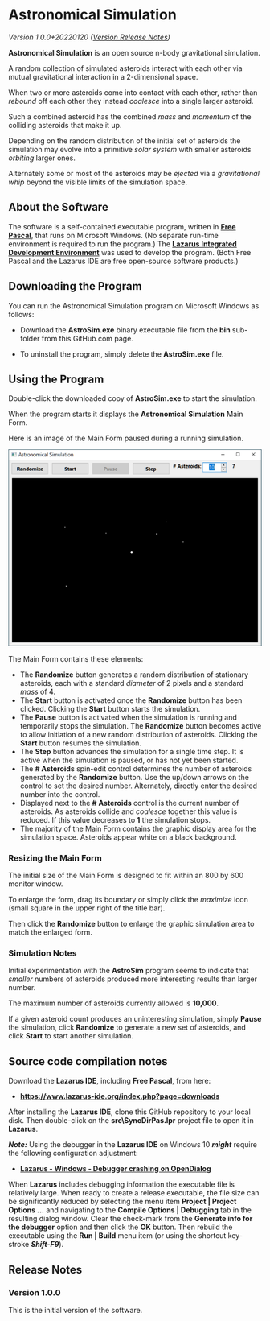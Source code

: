 # Astronomical Simulation

_Version 1.0.0+20220120  ([Version Release Notes](#ReleaseNotes))_ 

**Astronomical Simulation** is an open source n-body gravitational simulation.

A random collection of simulated asteroids interact with each other via mutual gravitational interaction in a 2-dimensional space.

When two or more asteroids come into contact with each other, rather than _rebound_ off each other they instead _coalesce_ into a single larger asteroid.

Such a combined asteroid has the combined _mass_ and _momentum_ of the colliding asteroids that make it up.

Depending on the random distribution of the initial set of asteroids the simulation may evolve into a primitive _solar system_ with smaller asteroids _orbiting_ larger ones.

Alternately some or most of the asteroids may be _ejected_ via a _gravitational whip_ beyond the visible limits of the simulation space.  

## About the Software

The software is a self-contained executable program, written in **[Free Pascal](https://www.freepascal.org/)**, that runs on Microsoft Windows.
(No separate run-time environment is required to run the program.)
The **[Lazarus Integrated Development Environment](https://www.lazarus-ide.org/)** was used to develop the program.
(Both Free Pascal and the Lazarus IDE are free open-source software products.) 

## Downloading the Program

You can run the Astronomical Simulation program on Microsoft Windows as follows:

- Download the **AstroSim.exe** binary executable file from the **bin** sub-folder from this GitHub.com page.

- To uninstall the program, simply delete the **AstroSim.exe** file.

## Using the Program

Double-click the downloaded copy of **AstroSim.exe** to start the simulation.

When the program starts it displays the **Astronomical Simulation** Main Form.

Here is an image of the Main Form paused during a running simulation.

![AstroSim Form](img/AstroSim.png?raw=true "AstroSim Form")

The Main Form contains these elements:

- The **Randomize** button generates a random distribution of stationary asteroids, each with a standard _diameter_ of 2 pixels and a standard _mass_ of 4.
- The **Start** button is activated once the **Randomize** button has been clicked.  Clicking the **Start** button starts the simulation.
- The **Pause** button is activated when the simulation is running and temporarily stops the simulation.  The **Randomize** button becomes active to allow initiation of a new random distribution of asteroids.  Clicking the **Start** button resumes the simulation.
- The **Step** button advances the simulation for a single time step.  It is active when the simulation is paused, or has not yet been started.
- The **# Asteroids** spin-edit control determines the number of asteroids generated by the **Randomize** button.  Use the up/down arrows on the control to set the desired number.  Alternately, directly enter the desired number into the control.
- Displayed next to the **# Asteroids** control is the current number of asteroids.  As asteroids collide and _coalesce_ together this value is reduced.  If this value decreases to **1** the simulation stops.
- The majority of the Main Form contains the graphic display area for the simulation space.  Asteroids appear white on a black background.

### Resizing the Main Form

The initial size of the Main Form is designed to fit within an 800 by 600 monitor window.

To enlarge the form, drag its boundary or simply click the _maximize_ icon (small square in the upper right of the title bar).

Then click the **Randomize** button to enlarge the graphic simulation area to match the enlarged form.

### Simulation Notes

Initial experimentation with the **AstroSim** program seems to indicate that _smaller_ numbers of asteroids produced more interesting results than larger number.

The maximum number of asteroids currently allowed is **10,000**.

If a given asteroid count produces an uninteresting simulation, simply **Pause** the simulation, click **Randomize** to generate a new set of asteroids, and click **Start** to start another simulation.

## Source code compilation notes

Download the **Lazarus IDE**, including **Free Pascal**, from  here:

- **<https://www.lazarus-ide.org/index.php?page=downloads>**

After installing the **Lazarus IDE**, clone this GitHub repository to your local disk.
Then double-click on the **src\SyncDirPas.lpr** project file to open it in **Lazarus**. 

_**Note:**_ Using the debugger in the **Lazarus IDE** on Windows 10 _**might**_ require the following configuration adjustment:

- **[Lazarus - Windows - Debugger crashing on OpenDialog](https://www.tweaking4all.com/forum/delphi-lazarus-free-pascal/lazarus-windows-debugger-crashing-on-opendialog/)**

When **Lazarus** includes debugging information the executable file is relatively large.
When ready to create a release executable, the file size can be significantly reduced by selecting the menu item **Project | Project Options ...** and navigating to the **Compile Options | Debugging** tab in the resulting dialog window.
Clear the check-mark from the **Generate info for the debugger** option and then click the **OK** button.
Then rebuild the executable using the **Run | Build** menu item (or using the shortcut key-stroke _**Shift-F9**_).


<a name="ReleaseNotes"></a>
## Release Notes

### Version 1.0.0

This is the initial version of the software.
